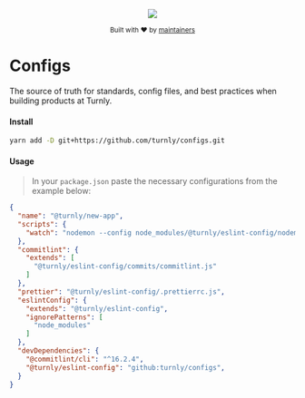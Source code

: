 <div align="center">
  <p align="center">
      <a href="https://turnly.app" target="_blank" rel="noopener">
          <img src="https://raw.githubusercontent.com/turnly/turnly/develop/docs/assets/github-header.png" />
      </a>
  </p>

  <p>
    <sub>
      Built with ❤︎ by
      <a href="https://github.com/turnly/turnly/blob/develop/OWNERS.md">
        maintainers
      </a>
    </sub>
  </p>
</div>

# Configs

The source of truth for standards, config files, and best practices when
building products at Turnly.

#### Install

```sh
yarn add -D git+https://github.com/turnly/configs.git
```

#### Usage

> In your `package.json` paste the necessary configurations from the example below:

```json
{
  "name": "@turnly/new-app",
  "scripts": {
    "watch": "nodemon --config node_modules/@turnly/eslint-config/nodemon.json src/main.ts"
  },
  "commitlint": {
    "extends": [
      "@turnly/eslint-config/commits/commitlint.js"
    ]
  },
  "prettier": "@turnly/eslint-config/.prettierrc.js",
  "eslintConfig": {
    "extends": "@turnly/eslint-config",
    "ignorePatterns": [
      "node_modules"
    ]
  },
  "devDependencies": {
    "@commitlint/cli": "^16.2.4",
    "@turnly/eslint-config": "github:turnly/configs",
  }
}
```

